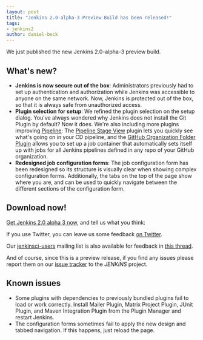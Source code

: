 ```yaml
---
layout: post
title: "Jenkins 2.0-alpha-3 Preview Build has been released!"
tags:
- jenkins2
author: daniel-beck
---
```


We just published the new Jenkins 2.0-alpha-3 preview build.

## What's new?

* **Jenkins is now secure out of the box**:
  Administrators previously had to set up authentication and authorization while Jenkins was accessible to anyone on the same network.
  Now, Jenkins is protected out of the box, so that it is always safe from unauthorized access.
* **Plugin selection for setup**:
  We refined the plugin selection on the setup dialog.
  You've always wondered why Jenkins does not install the Git Plugin by default?
  Now it does.
  We're also including more plugins improving [Pipeline](/solutions/pipeline/):
  The [Pipeline Stage View](https://wiki.jenkins-ci.org/display/JENKINS/Pipeline+Stage+View+Plugin) plugin lets you quickly see what's going on in your CD pipeline, and the [GitHub Organization Folder Plugin](https://github.com/jenkinsci/github-organization-folder-plugin#github-organization-folder) allows you to set up a job container that automatically sets itself up with jobs for all Jenkins pipelines defined in any repo of your GitHub organization.
* **Redesigned job configuration forms**:
  The job configuration form has been redesigned so its structure is visually clear when showing complex configuration forms.
  Additionally, the tabs on the top of the page show where you are, and can be used to quickly navigate between the different sections of the configuration form.

## Download now!

[Get Jenkins 2.0 alpha 3 now](/2.0/), and tell us what you think:

If you use Twitter, you can leave us some feedback [on Twitter](https://twitter.com/intent/tweet?text=@jenkinsci%20I%20think%20%23jenkins2%20is%20).

Our [jenkinsci-users](http://groups.google.com/group/jenkinsci-users/topics) mailing list is also available for feedback in [this thread](https://groups.google.com/d/msg/jenkinsci-users/fEWFVUj0UVY/GbG0ChvkIgAJ).

And of course, since this is a preview release, if you find any issues please report them on our [issue tracker](https://wiki.jenkins-ci.org/display/JENKINS/Issue+Tracking) to the *JENKINS* project.

## Known issues

* Some plugins with dependencies to previously bundled plugins fail to load or work correctly.
Install Mailer Plugin, Matrix Project Plugin, JUnit Plugin, and Maven Integration Plugin from the Plugin Manager and restart Jenkins.
* The configuration forms sometimes fail to apply the new design and tabbed navigation. If this happens, just reload the page.
